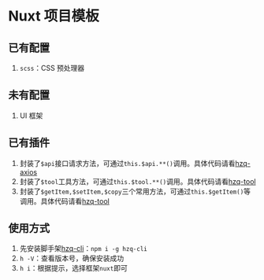 # Nuxt 项目模板

## 已有配置

1. `scss`：CSS 预处理器

## 未有配置

1. UI 框架

## 已有插件

1. 封装了`$api`接口请求方法，可通过`this.$api.**()`调用。具体代码请看[hzq-axios](https://github.com/MrHzq/hzq-axios)
1. 封装了`$tool`工具方法，可通过`this.$tool.**()`调用。具体代码请看[hzq-tool](https://github.com/MrHzq/hzq-tool/blob/master/validator.js)
1. 封装了`$getItem,$setItem,$copy`三个常用方法，可通过`this.$getItem()`等调用。具体代码请看[hzq-tool](https://github.com/MrHzq/hzq-tool/blob/master/index.js)

## 使用方式

1. 先安装脚手架[hzq-cli](https://www.npmjs.com/package/hzq-cli)：`npm i -g hzq-cli`
1. `h -V`：查看版本号，确保安装成功
1. `h i`：根据提示，选择框架`nuxt`即可

